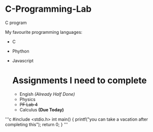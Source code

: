 # C-Programming-Lab
C program

My favourite programming languages:
* C
* Phython
* Javascript


  # Assignments I need to complete
  - Engish *(Already Half Done)*
  - Physics
  - ~~PF Lab 4~~
  - Calculus **(Due Today)**

'''c
#include <stdio.h>
int main() {
printf("you can take a vacation after completing this");
return 0;
} '''
  
    
  
